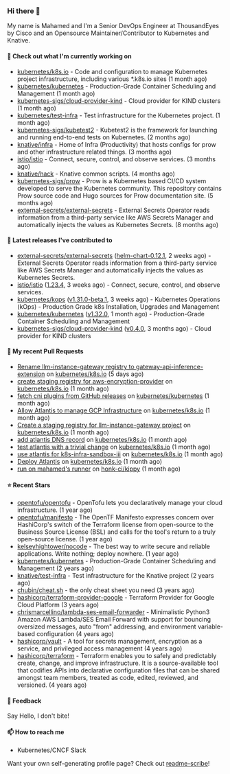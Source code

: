 ### Hi there 👋

My name is Mahamed and I'm a Senior DevOps Engineer at ThousandEyes by Cisco and an Opensource Maintainer/Contributor to Kubernetes and Knative.

#### 👷 Check out what I'm currently working on

- [kubernetes/k8s.io](https://github.com/kubernetes/k8s.io) - Code and configuration to manage Kubernetes project infrastructure, including various *.k8s.io sites (1 month ago)
- [kubernetes/kubernetes](https://github.com/kubernetes/kubernetes) - Production-Grade Container Scheduling and Management (1 month ago)
- [kubernetes-sigs/cloud-provider-kind](https://github.com/kubernetes-sigs/cloud-provider-kind) - Cloud provider for KIND clusters (1 month ago)
- [kubernetes/test-infra](https://github.com/kubernetes/test-infra) - Test infrastructure for the Kubernetes project. (1 month ago)
- [kubernetes-sigs/kubetest2](https://github.com/kubernetes-sigs/kubetest2) - Kubetest2 is the framework for launching and running end-to-end tests on Kubernetes. (2 months ago)
- [knative/infra](https://github.com/knative/infra) - Home of Infra (Productivity) that hosts configs for prow and other infrastructure related things. (3 months ago)
- [istio/istio](https://github.com/istio/istio) - Connect, secure, control, and observe services. (3 months ago)
- [knative/hack](https://github.com/knative/hack) - Knative common scripts. (4 months ago)
- [kubernetes-sigs/prow](https://github.com/kubernetes-sigs/prow) - Prow is a Kubernetes based CI/CD system developed to serve the Kubernetes community. This repository contains Prow source code and Hugo sources for Prow documentation site.  (5 months ago)
- [external-secrets/external-secrets](https://github.com/external-secrets/external-secrets) - External Secrets Operator reads information from a third-party service like AWS Secrets Manager and automatically injects the values as Kubernetes Secrets. (8 months ago)

#### 🔭 Latest releases I've contributed to

- [external-secrets/external-secrets](https://github.com/external-secrets/external-secrets) ([helm-chart-0.12.1](https://github.com/external-secrets/external-secrets/releases/tag/helm-chart-0.12.1), 2 weeks ago) - External Secrets Operator reads information from a third-party service like AWS Secrets Manager and automatically injects the values as Kubernetes Secrets.
- [istio/istio](https://github.com/istio/istio) ([1.23.4](https://github.com/istio/istio/releases/tag/1.23.4), 3 weeks ago) - Connect, secure, control, and observe services.
- [kubernetes/kops](https://github.com/kubernetes/kops) ([v1.31.0-beta.1](https://github.com/kubernetes/kops/releases/tag/v1.31.0-beta.1), 3 weeks ago) - Kubernetes Operations (kOps) - Production Grade k8s Installation, Upgrades and Management
- [kubernetes/kubernetes](https://github.com/kubernetes/kubernetes) ([v1.32.0](https://github.com/kubernetes/kubernetes/releases/tag/v1.32.0), 1 month ago) - Production-Grade Container Scheduling and Management
- [kubernetes-sigs/cloud-provider-kind](https://github.com/kubernetes-sigs/cloud-provider-kind) ([v0.4.0](https://github.com/kubernetes-sigs/cloud-provider-kind/releases/tag/v0.4.0), 3 months ago) - Cloud provider for KIND clusters

#### 🔨 My recent Pull Requests

- [Rename llm-instance-gateway registry to gateway-api-inference-extension](https://github.com/kubernetes/k8s.io/pull/7657) on [kubernetes/k8s.io](https://github.com/kubernetes/k8s.io) (5 days ago)
- [create staging registry for aws-encryption-provider](https://github.com/kubernetes/k8s.io/pull/7587) on [kubernetes/k8s.io](https://github.com/kubernetes/k8s.io) (1 month ago)
- [fetch cni plugins from GitHub releases](https://github.com/kubernetes/kubernetes/pull/129095) on [kubernetes/kubernetes](https://github.com/kubernetes/kubernetes) (1 month ago)
- [Allow Atlantis to manage GCP Infrastructure](https://github.com/kubernetes/k8s.io/pull/7581) on [kubernetes/k8s.io](https://github.com/kubernetes/k8s.io) (1 month ago)
- [Create a staging registry for llm-instance-gateway project](https://github.com/kubernetes/k8s.io/pull/7547) on [kubernetes/k8s.io](https://github.com/kubernetes/k8s.io) (1 month ago)
- [add atlantis DNS record](https://github.com/kubernetes/k8s.io/pull/7543) on [kubernetes/k8s.io](https://github.com/kubernetes/k8s.io) (1 month ago)
- [test atlantis with a trivial change](https://github.com/kubernetes/k8s.io/pull/7522) on [kubernetes/k8s.io](https://github.com/kubernetes/k8s.io) (1 month ago)
- [use atlantis for k8s-infra-sandbox-iii](https://github.com/kubernetes/k8s.io/pull/7521) on [kubernetes/k8s.io](https://github.com/kubernetes/k8s.io) (1 month ago)
- [Deploy Atlantis](https://github.com/kubernetes/k8s.io/pull/7520) on [kubernetes/k8s.io](https://github.com/kubernetes/k8s.io) (1 month ago)
- [run on mahamed&#39;s runner](https://github.com/honk-ci/kippy/pull/1) on [honk-ci/kippy](https://github.com/honk-ci/kippy) (1 month ago)

#### ⭐ Recent Stars

- [opentofu/opentofu](https://github.com/opentofu/opentofu) - OpenTofu lets you declaratively manage your cloud infrastructure. (1 year ago)
- [opentofu/manifesto](https://github.com/opentofu/manifesto) - The OpenTF Manifesto expresses concern over HashiCorp&#39;s switch of the Terraform license from open-source to the Business Source License (BSL) and calls for the tool&#39;s return to a truly open-source license. (1 year ago)
- [kelseyhightower/nocode](https://github.com/kelseyhightower/nocode) - The best way to write secure and reliable applications. Write nothing; deploy nowhere. (1 year ago)
- [kubernetes/kubernetes](https://github.com/kubernetes/kubernetes) - Production-Grade Container Scheduling and Management (2 years ago)
- [knative/test-infra](https://github.com/knative/test-infra) - Test infrastructure for the Knative project (2 years ago)
- [chubin/cheat.sh](https://github.com/chubin/cheat.sh) - the only cheat sheet you need (3 years ago)
- [hashicorp/terraform-provider-google](https://github.com/hashicorp/terraform-provider-google) - Terraform Provider for Google Cloud Platform (3 years ago)
- [chrismarcellino/lambda-ses-email-forwarder](https://github.com/chrismarcellino/lambda-ses-email-forwarder) - Minimalistic Python3 Amazon AWS Lambda/SES Email Forward with support for bouncing oversized messages, auto &#34;from&#34; addressing, and environment variable-based configuration (4 years ago)
- [hashicorp/vault](https://github.com/hashicorp/vault) - A tool for secrets management, encryption as a service, and privileged access management (4 years ago)
- [hashicorp/terraform](https://github.com/hashicorp/terraform) - Terraform enables you to safely and predictably create, change, and improve infrastructure. It is a source-available tool that codifies APIs into declarative configuration files that can be shared amongst team members, treated as code, edited, reviewed, and versioned. (4 years ago)

#### 💬 Feedback

Say Hello, I don't bite!

#### 📫 How to reach me

- Kubernetes/CNCF Slack

Want your own self-generating profile page? Check out [readme-scribe](https://github.com/muesli/readme-scribe)!


